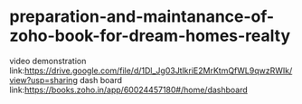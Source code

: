 # preparation-and-maintanance-of-zoho-book-for-dream-homes-realty
video demonstration link:https://drive.google.com/file/d/1Dl_Jg03JtlkriE2MrKtmQfWL9qwzRWIk/view?usp=sharing
dash board link:https://books.zoho.in/app/60024457180#/home/dashboard
